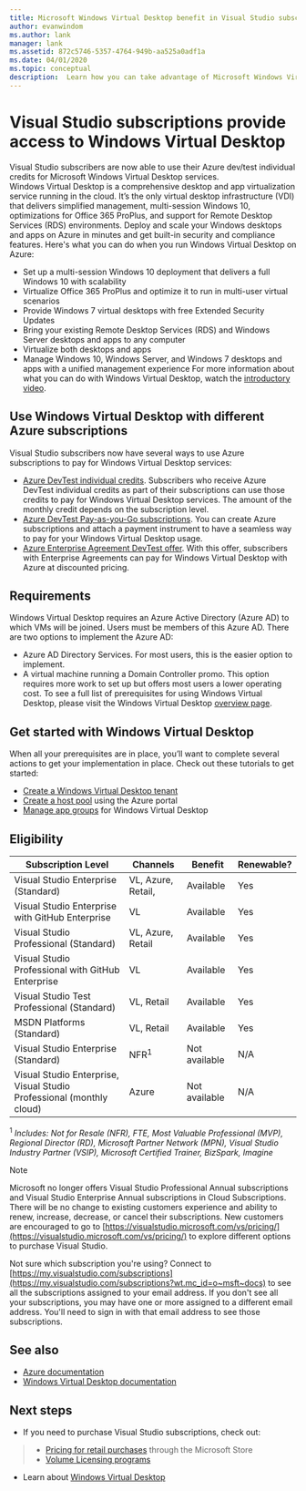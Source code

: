 ```yaml
---
title: Microsoft Windows Virtual Desktop benefit in Visual Studio subscriptions | Microsoft Docs
author: evanwindom
ms.author: lank
manager: lank
ms.assetid: 872c5746-5357-4764-949b-aa525a0adf1a
ms.date: 04/01/2020
ms.topic: conceptual
description:  Learn how you can take advantage of Microsoft Windows Virtual Desktop via your Visual Studio subscription 
---
```


# Visual Studio subscriptions provide access to Windows Virtual Desktop 
Visual Studio subscribers are now able to use their Azure dev/test individual credits for Microsoft Windows Virtual Desktop services.  
Windows Virtual Desktop is a comprehensive desktop and app virtualization service running in the cloud. It’s the only virtual desktop infrastructure (VDI) that delivers simplified management, multi-session Windows 10, optimizations for Office 365 ProPlus, and support for Remote Desktop Services (RDS) environments. Deploy and scale your Windows desktops and apps on Azure in minutes and get built-in security and compliance features.
Here's what you can do when you run Windows Virtual Desktop on Azure:
- Set up a multi-session Windows 10 deployment that delivers a full Windows 10 with scalability
- Virtualize Office 365 ProPlus and optimize it to run in multi-user virtual scenarios
- Provide Windows 7 virtual desktops with free Extended Security Updates
- Bring your existing Remote Desktop Services (RDS) and Windows Server desktops and apps to any computer
- Virtualize both desktops and apps
- Manage Windows 10, Windows Server, and Windows 7 desktops and apps with a unified management experience
For more information about what you can do with Windows Virtual Desktop, watch the [introductory video](https://docs.microsoft.com/azure/virtual-desktop/overview).

## Use Windows Virtual Desktop with different Azure subscriptions
Visual Studio subscribers now have several ways to use Azure subscriptions to pay for Windows Virtual Desktop services:
- [Azure DevTest individual credits](vs-azure.md).  Subscribers who receive Azure DevTest individual credits as part of their subscriptions can use those credits to pay for Windows Virtual Desktop services.  The amount of the monthly credit depends on the subscription level.
- [Azure DevTest Pay-as-you-Go subscriptions](vs-azure-payg.md).  You can create Azure subscriptions and attach a payment instrument to have a seamless way to pay for your Windows Virtual Desktop usage. 
- [Azure Enterprise Agreement DevTest offer](azure-ea-devtest.md).  With this offer, subscribers with Enterprise Agreements can pay for Windows Virtual Desktop with Azure at discounted pricing. 

## Requirements
Windows Virtual Desktop requires an Azure Active Directory (Azure AD) to which VMs will be joined.  Users must be members of this Azure AD.  There are two options to implement the Azure AD:
- Azure AD Directory Services.  For most users, this is the easier option to implement.
- A virtual machine running a Domain Controller promo.  This option requires more work to set up but offers most users a lower operating cost.
To see a full list of prerequisites for using Windows Virtual Desktop, please visit the Windows Virtual Desktop [overview page](https://docs.microsoft.com/azure/virtual-desktop/overview#requirements). 

## Get started with Windows Virtual Desktop
When all your prerequisites are in place, you’ll want to complete several actions to get your implementation in place.  Check out these tutorials to get started:
- [Create a Windows Virtual Desktop tenant](https://docs.microsoft.com/azure/virtual-desktop/tenant-setup-azure-active-directory)
- [Create a host pool](https://docs.microsoft.com/azure/virtual-desktop/create-host-pools-azure-marketplace) using the Azure portal
- [Manage app groups](https://docs.microsoft.com/azure/virtual-desktop/manage-app-groups) for Windows Virtual Desktop

## Eligibility
| Subscription Level                                                 |     Channels                                            | Benefit                                                          | Renewable?    |
|--------------------------------------------------------------------|---------------------------------------------------------|------------------------------------------------------------------|---------------|
| Visual Studio Enterprise (Standard)   | VL, Azure, Retail, | Available|  Yes          |
| Visual Studio Enterprise with GitHub Enterprise  | VL | Available|  Yes          |
| Visual Studio Professional (Standard) | VL, Azure, Retail                                       | Available                                                             |  Yes             |
| Visual Studio Professional with GitHub Enterprise | VL                                       | Available                                        |  Yes           |
| Visual Studio Test Professional (Standard)                         | VL, Retail                                              | Available|  Yes          |
| MSDN Platforms (Standard)                                          | VL, Retail                                              | Available                                         |  Yes          |
| Visual Studio Enterprise (Standard)  | NFR<sup>1</sup> |Not available  | N/A |
| Visual Studio Enterprise, Visual Studio Professional (monthly cloud) | Azure | Not available | N/A |

<sup>1</sup>  *Includes:  Not for Resale (NFR), FTE, Most Valuable Professional (MVP), Regional Director (RD), Microsoft Partner Network (MPN), Visual Studio Industry Partner (VSIP), Microsoft Certified Trainer, BizSpark, Imagine*

> [!NOTE]
> Microsoft no longer offers Visual Studio Professional Annual subscriptions and Visual Studio Enterprise Annual subscriptions in Cloud Subscriptions. There will be no change to existing customers experience and ability to renew, increase, decrease, or cancel their subscriptions. New customers are encouraged to go to [https://visualstudio.microsoft.com/vs/pricing/](https://visualstudio.microsoft.com/vs/pricing/) to explore different options to purchase Visual Studio.

Not sure which subscription you're using?  Connect to [https://my.visualstudio.com/subscriptions](https://my.visualstudio.com/subscriptions?wt.mc_id=o~msft~docs) to see all the subscriptions assigned to your email address. If you don't see all your subscriptions, you may have one or more assigned to a different email address.  You'll need to sign in with that email address to see those subscriptions.

## See also
- [Azure documentation](https://docs.microsoft.com/azure/)
- [Windows Virtual Desktop documentation](https://docs.microsoft.com/azure/virtual-desktop/)

## Next steps
-	If you need to purchase Visual Studio subscriptions, check out:
> - [Pricing for retail purchases](https://visualstudio.microsoft.com/vs/pricing/) through the Microsoft Store
> - [Volume Licensing programs](https://www.microsoft.com/licensing/default)
-	Learn about [Windows Virtual Desktop](https://docs.microsoft.com/azure/virtual-desktop/overview) 
